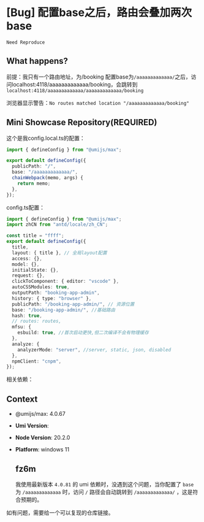 # [Bug] 配置base之后，路由会叠加两次base

`Need Reproduce`

## What happens?

前提：我只有一个路由地址，为/booking
配置base为`/aaaaaaaaaaaaa/`之后，访问localhost:4118/aaaaaaaaaaaaa/booking，会跳转到`localhost:4118/aaaaaaaaaaaaa/aaaaaaaaaaaaa/booking`

浏览器显示警告：`No routes matched location "/aaaaaaaaaaaaa/booking" `

## Mini Showcase Repository(REQUIRED)

这个是我config.local.ts的配置：

```ts
import { defineConfig } from "@umijs/max";

export default defineConfig({
  publicPath: "/",
  base: "/aaaaaaaaaaaaa/",
  chainWebpack(memo, args) {
    return memo;
  },
});
```

config.ts配置：

```ts
import { defineConfig } from "@umijs/max";
import zhCN from "antd/locale/zh_CN";

const title = "ffff";
export default defineConfig({
  title,
  layout: { title }, // 全局layout配置
  access: {},
  model: {},
  initialState: {},
  request: {},
  clickToComponent: { editor: "vscode" },
  autoCSSModules: true,
  outputPath: "booking-app-admin",
  history: { type: "browser" },
  publicPath: "/booking-app-admin/", // 资源位置
  base: "/booking-app-admin/", //基础路由
  hash: true,
  // routes: routes,
  mfsu: {
    esbuild: true, //首次启动更快,但二次编译不会有物理缓存
  },
  analyze: {
    analyzerMode: "server", //server, static, json, disabled
  },
  npmClient: "cnpm",
});
```

相关依赖：

## Context

- @umijs/max: 4.0.67
- **Umi Version**:
- **Node Version**: 20.2.0
- **Platform**: windows 11

  ## fz6m

  我使用最新版本 `4.0.81` 的 umi 依赖时，没遇到这个问题，当你配置了 `base` 为 `/aaaaaaaaaaaaa` 时，访问 `/` 路径会自动跳转到 `/aaaaaaaaaaaaa/` ，这是符合预期的。

如有问题，需要给一个可以复现的仓库链接。
